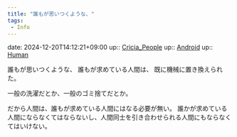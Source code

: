 ```yaml
---
title: "誰もが思いつくような、"
tags:
 - Info
---
```


date: 2024-12-20T14:12:21+09:00
up:: [Cricia_People](../Bar/Novel/Nacaria/Cricia_People.md)
up:: [Android](../Bar/Novel/Topics/Android.md)
up:: [Human](../Bar/Novel/Topics/Human.md)

誰もが思いつくような、
誰もが求めている人間は、
既に機械に置き換えられた。

一般の洗濯だとか、一般のゴミ捨てだとか。

だから人間は、誰もが求めている人間にはなる必要が無い。
誰かが求めている人間にならなくてはならないし、人間同士を引き合わせられる人間にもならなくてはいけない。